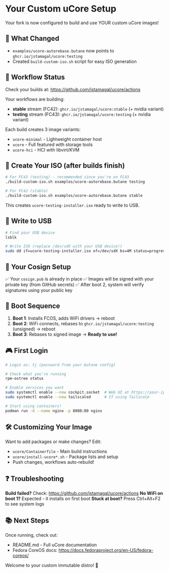 # Your Custom uCore Setup

Your fork is now configured to build and use YOUR custom uCore images!

## 🎯 What Changed

- `examples/ucore-autorebase.butane` now points to `ghcr.io/jstamagal/ucore:testing`
- Created `build-custom-iso.sh` script for easy ISO generation

## 🚀 Workflow Status

Check your builds at: https://github.com/jstamagal/ucore/actions

Your workflows are building:
- **stable** stream (FC42): `ghcr.io/jstamagal/ucore:stable` (+ nvidia variant)
- **testing** stream (FC43): `ghcr.io/jstamagal/ucore:testing` (+ nvidia variant)

Each build creates 3 image variants:
- `ucore-minimal` - Lightweight container host
- `ucore` - Full featured with storage tools
- `ucore-hci` - HCI with libvirt/KVM

## 📀 Create Your ISO (after builds finish)

```bash
# For FC43 (testing) - recommended since you're on FC43
./build-custom-iso.sh examples/ucore-autorebase.butane testing

# For FC42 (stable)
./build-custom-iso.sh examples/ucore-autorebase.butane stable
```

This creates `ucore-testing-installer.iso` ready to write to USB.

## 💾 Write to USB

```bash
# Find your USB device
lsblk

# Write ISO (replace /dev/sdX with your USB device!)
sudo dd if=ucore-testing-installer.iso of=/dev/sdX bs=4M status=progress && sync
```

## 🔐 Your Cosign Setup

✅ Your `cosign.pub` is already in place
✅ Images will be signed with your private key (from GitHub secrets)
✅ After boot 2, system will verify signatures using your public key

## 🔄 Boot Sequence

1. **Boot 1**: Installs FCOS, adds WiFi drivers → reboot
2. **Boot 2**: WiFi connects, rebases to `ghcr.io/jstamagal/ucore:testing` (unsigned) → reboot
3. **Boot 3**: Rebases to signed image → **Ready to use!**

## 🎮 First Login

```bash
# Login as: tj (password from your butane config)

# Check what you're running
rpm-ostree status

# Enable services you want
sudo systemctl enable --now cockpit.socket  # Web UI at https://your-ip:9090
sudo systemctl enable --now tailscaled      # If using Tailscale

# Start using containers!
podman run -d --name nginx -p 8080:80 nginx
```

## 🛠️ Customizing Your Image

Want to add packages or make changes? Edit:
- `ucore/Containerfile` - Main build instructions
- `ucore/install-ucore*.sh` - Package lists and setup
- Push changes, workflows auto-rebuild!

## ❓ Troubleshooting

**Build failed?** Check: https://github.com/jstamagal/ucore/actions
**No WiFi on boot 1?** Expected - it installs on first boot
**Stuck at boot?** Press Ctrl+Alt+F2 to see system logs

## 📚 Next Steps

Once running, check out:
- README.md - Full uCore documentation
- Fedora CoreOS docs: https://docs.fedoraproject.org/en-US/fedora-coreos/

Welcome to your custom immutable distro! 🎉
